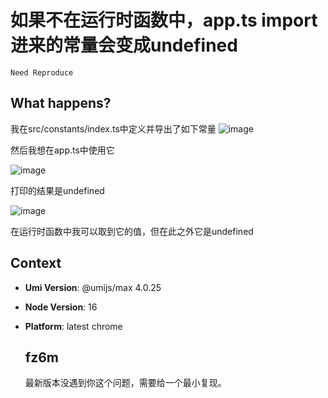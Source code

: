 # 如果不在运行时函数中，app.ts import 进来的常量会变成undefined

`Need Reproduce`

## What happens?

我在src/constants/index.ts中定义并导出了如下常量
![image](https://github.com/umijs/umi/assets/109022350/ca593a91-f9c6-4eae-92d2-7f02a55c89e7)

然后我想在app.ts中使用它

![image](https://github.com/umijs/umi/assets/109022350/3cf6469c-57ad-4c6d-b4fa-afa9c2f14c77)

打印的结果是undefined

![image](https://github.com/umijs/umi/assets/109022350/283dbed4-6cc4-4180-976c-434ec80d5c9f)

在运行时函数中我可以取到它的值，但在此之外它是undefined

## Context

- **Umi Version**: @umijs/max 4.0.25
- **Node Version**: 16
- **Platform**: latest chrome

  ## fz6m

  最新版本没遇到你这个问题，需要给一个最小复现。
